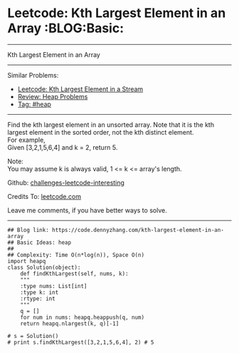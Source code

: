 
# Leetcode: Kth Largest Element in an Array     :BLOG:Basic:

---

Kth Largest Element in an Array  

---

Similar Problems:  

-   [Leetcode: Kth Largest Element in a Stream](https://code.dennyzhang.com/kth-largest-element-in-a-stream)
-   [Review: Heap Problems](https://code.dennyzhang.com/review-heap)
-   [Tag: #heap](https://code.dennyzhang.com/tag/heap)

---

Find the kth largest element in an unsorted array. Note that it is the kth largest element in the sorted order, not the kth distinct element.  
For example,  
Given [3,2,1,5,6,4] and k = 2, return 5.  

Note:  
You may assume k is always valid, 1 <= k <= array's length.  

Github: [challenges-leetcode-interesting](https://github.com/DennyZhang/challenges-leetcode-interesting/tree/master/problems/kth-largest-element-in-an-array)  

Credits To: [leetcode.com](https://leetcode.com/problems/kth-largest-element-in-an-array/description/)  

Leave me comments, if you have better ways to solve.  

---

    ## Blog link: https://code.dennyzhang.com/kth-largest-element-in-an-array
    ## Basic Ideas: heap
    ##
    ## Complexity: Time O(n*log(n)), Space O(n)
    import heapq
    class Solution(object):
        def findKthLargest(self, nums, k):
    	"""
    	:type nums: List[int]
    	:type k: int
    	:rtype: int
    	"""
    	q = []
    	for num in nums: heapq.heappush(q, num)
    	return heapq.nlargest(k, q)[-1]
    
    # s = Solution()
    # print s.findKthLargest([3,2,1,5,6,4], 2) # 5

